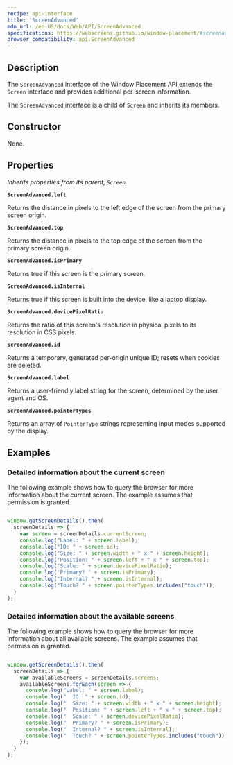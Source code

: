 ```yaml
---
recipe: api-interface
title: 'ScreenAdvanced'
mdn_url: /en-US/docs/Web/API/ScreenAdvanced
specifications: https://webscreens.github.io/window-placement/#screenadvanced
browser_compatibility: api.ScreenAdvanced
---
```


## Description

The `ScreenAdvanced` interface of the Window Placement API extends the
`Screen` interface and provides additional per-screen information.

The `ScreenAdvanced` interface is a child of `Screen` and inherits its members.

## Constructor

None.

## Properties

_Inherits properties from its parent, `Screen`._

**`ScreenAdvanced.left`**

Returns the distance in pixels to the left edge of the screen from the primary screen origin.

**`ScreenAdvanced.top`**

Returns the distance in pixels to the top edge of the screen from the primary screen origin.

**`ScreenAdvanced.isPrimary`**

Returns true if this screen is the primary screen.

**`ScreenAdvanced.isInternal`**

Returns true if this screen is built into the device, like a laptop display.

**`ScreenAdvanced.devicePixelRatio`**

Returns the ratio of this screen's resolution in physical pixels to its resolution in CSS pixels.

**`ScreenAdvanced.id`**

Returns a temporary, generated per-origin unique ID; resets when cookies are deleted.

**`ScreenAdvanced.label`**

Returns a user-friendly label string for the screen, determined by the user agent and OS.

**`ScreenAdvanced.pointerTypes`**

Returns an array of `PointerType` strings representing input modes supported by the display.

## Examples

### Detailed information about the current screen

The following example shows how to query the browser for more
information about the current screen. The example assumes that
permission is granted.

```js

window.getScreenDetails().then(
  screenDetails => {
    var screen = screenDetails.currentScreen;
    console.log("Label: " + screen.label);
    console.log("ID: " + screen.id);
    console.log("Size: " + screen.width + " x " + screen.height);
    console.log("Position: " + screen.left + " x " + screen.top);
    console.log("Scale: " + screen.devicePixelRatio);
    console.log("Primary? " + screen.isPrimary);
    console.log("Internal? " + screen.isInternal);
    console.log("Touch? " + screen.pointerTypes.includes("touch"));
  }
);
```

### Detailed information about the available screens

The following example shows how to query the browser for more
information about all available screens. The example assumes that
permission is granted.

```js

window.getScreenDetails().then(
  screenDetails => {
    var availableScreens = screenDetails.screens;
    availableScreens.forEach(screen => {
      console.log("Label: " + screen.label);
      console.log("  ID: " + screen.id);
      console.log("  Size: " + screen.width + " x " + screen.height);
      console.log("  Position: " + screen.left + " x " + screen.top);
      console.log("  Scale: " + screen.devicePixelRatio);
      console.log("  Primary? " + screen.isPrimary);
      console.log("  Internal? " + screen.isInternal);
      console.log("  Touch? " + screen.pointerTypes.includes("touch"));
    });
  }
);
```
